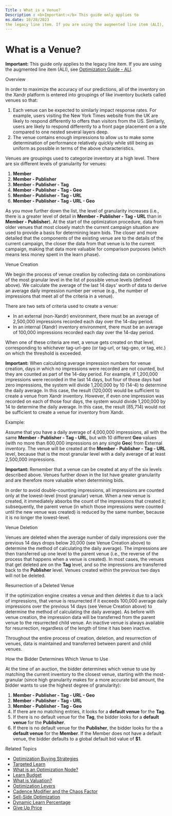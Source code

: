 ```yaml
---
Title : What is a Venue?
Description : <b>Important:</b> This guide only applies to
ms.date: 10/28/2023
the legacy line item. If you are using the augmented line item (ALI),
---
```



# What is a Venue?





<b>Important:</b> This guide only applies to
the legacy line item. If you are using the augmented line item (ALI),
see
<a href="optimization-guide-ali.md" class="xref">Optimization Guide -
ALI</a>.



Overview

In order to maximize the accuracy of our predictions, all of the
inventory on the Xandr platform is entered into
groupings of like inventory buckets called venues so that:

1.  Each venue can be expected to similarly impact response rates. For
    example, users visiting the New York Times website from the UK are
    likely to respond differently to offers than visitors from the US.
    Similarly, users are likely to respond differently to a front page
    placement on a site compared to one nested several layers deep.
2.  The venue contains enough impressions to allow us to make some
    determination of performance relatively quickly while still being as
    uniform as possible in terms of the above characteristics.

Venues are groupings used to categorize inventory at a high level. There
are six different levels of granularity for venues:

1.  **Member**
2.  **Member - Publisher**
3.  **Member - Publisher - Tag**
4.  **Member - Publisher - Tag - Geo**
5.  **Member - Publisher - Tag - URL**
6.  **Member - Publisher - Tag - URL - Geo**

As you move further down the list, the level of granularity increases
(i.e., there is a greater level of detail in **Member - Publisher -
Tag - URL** than in **Member - Publisher**). At the start of the
optimization procedure, data from older venues that most closely match
the current campaign situation are used to provide a basis for
determining learn bids. The closer and more detailed that the components
of the existing venue are to the details of the current campaign, the
closer the data from that venue is to the current campaign, making that
data more valuable for comparison purposes (which means less money spent
in the learn phase).

Venue Creation

We begin the process of venue creation by collecting data on
combinations of the most granular level in the list of possible venue
levels (defined above). We calculate the average of the last 14 days'
worth of data to derive an average daily impression number per venue
(e.g., the number of impressions that meet all of the criteria in a
venue).

There are two sets of criteria used to create a venue:

- In an external (non-Xandr) environment, there
  must be an average of 2,500,000 impressions recorded each day over the
  14-day period.
- In an internal (Xandr) inventory environment,
  there must be an average of 100,000 impressions recorded each day over
  the 14-day period.

When one of these criteria are met, a venue gets created on that level,
corresponding to whichever tag-url-geo (or tag-url, or tag-geo, or tag,
etc.) on which the threshold is exceeded.



<b>Important:</b> When calculating average
impression numbers for venue creation, days in which no impressions were
recorded are not counted, but they are counted as part of the 14-day
period. For example, if 1,200,000 impressions were recorded in the last
14 days, but four of those days had zero impressions, the system will
divide 1,200,000 by 10 (14-4) to determine the daily average. In this
case, the result (120,000) would be sufficient to create a venue from
Xandr inventory. However, if even one impression
was recorded on each of those four days, the system would divide
1,200,000 by 14 to determine the daily average. In this case, the result
(85,714) would not be sufficient to create a venue for inventory from
Xandr.



Example:

Assume that you have a daily average of 4,000,000 impressions, all with
the same **Member - Publisher - Tag - URL**, but with 10 different
**Geo** values (with no more than 600,000 impressions on any single
**Geo**) from External inventory. The venue will be created at the
**Member - Publisher - Tag - URL** level, because that is the most
granular level with a daily average of at least 2,500,000 impressions.



<b>Important:</b> Remember that a venue can be
created at any of the six levels described above. Venues further down in
the list have greater granularity and are therefore more valuable when
determining bids.



In order to avoid double-counting impressions, all impressions are
counted only at the lowest-level (most granular) venue. When a new venue
is created, it immediately absorbs the count of the impressions that
created it; subsequently, the parent venue (in which those impressions
were counted until the new venue was created) is reduced by the same
number, because it is no longer the lowest-level.

Venue Deletion

Venues are deleted when the average number of daily impressions over the
previous 14 days drops below 20,000 (see Venue Creation above) to
determine the method of calculating the daily average). The impressions
are then transferred up one level to the parent venue (i.e., the reverse
of the process that happens when a venue is created). In most cases, the
venues that get deleted are on the **Tag** level, and so the impressions
are transferred back to the **Publisher** level. Venues created within
the previous two days will not be deleted.

Resurrection of a Deleted Venue

If the optimization engine creates a venue and then deletes it due to a
lack of impressions, that venue is resurrected if it exceeds 100,000
average daily impressions over the previous 14 days (see Venue Creation
above) to determine the method of calculating the daily average). As
before with venue creation, the impression data will be transferred from
the parent venue to the resurrected child venue. An inactive venue is
always available for resurrection, regardless of the length of time it
has been inactive.

Throughout the entire process of creation, deletion, and resurrection of
venues, data is maintained and transferred between parent and child
venues.

How the Bidder Determines Which Venue to Use

At the time of an auction, the bidder determines which venue to use by
matching the current inventory to the closest venue, starting with the
most-granular (since high granularity makes for a more accurate bid
amount, the bidder wants to use the highest degree of granularity):

1.  **Member - Publisher - Tag - URL - Geo**
2.  **Member - Publisher - Tag - URL**
3.  **Member - Publisher - Tag - Geo**
4.  If there are no matching entries, it looks for a **default venue**
    for the **Tag**.
5.  If there is no default venue for the **Tag**, the bidder looks for a
    **default venue** for the **Publisher**.
6.  If there is no default venue for the **Publisher**, the bidder looks
    for the a **default venue** for the **Member**. If the Member does
    not have a default venue, the bidder defaults to a global default
    bid value of **$1**.

Related Topics

- <a href="optimization-buying-strategies.md" class="xref">Optimization
  Buying Strategies</a>
- <a href="targeted-learn.md" class="xref">Targeted Learn</a>
- <a href="what-is-an-optimization-node.md" class="xref">What is an
  Optimization Node?</a>
- <a href="learn-budget.md" class="xref">Learn Budget</a>
- <a href="what-is-valuation.md" class="xref">What is Valuation?</a>
- <a href="optimization-levers.md" class="xref">Optimization Levers</a>
- <a href="cadence-modifier-and-the-chaos-factor.md"
  class="xref">Cadence Modifier and the Chaos Factor</a>
- <a href="sell-side-optimization.md" class="xref">Sell-Side
  Optimization</a>
- <a href="dynamic-learn-percentage.md" class="xref">Dynamic Learn
  Percentage</a>
- <a href="give-up-price.md" class="xref">Give Up Price</a>




